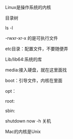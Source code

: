 Linux是操作系统的内核

目录树

ls -l

-rwxr-xr-x 的是可执行文件

etc目录：配置文件，不要随便弄

Lib/lib64:系统的库

media:接入硬盘，就在这里面找

boot：引导文件，内核在里面

opt：

root:

sbin:

shutdown now  -h 关机

Mac的内核是Unix

